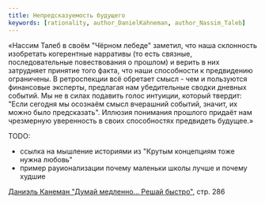 ```yaml
---
title: Непредсказуемость будущего
keywords: [rationality, author_DanielKahneman, author_Nassim_Taleb]
---
```


«Нассим Талеб в своём "Чёрном лебеде" заметил, что наша склонность изобретать когерентные нарративы
(то есть связные, последовательные повествования о прошлом) и верить в них затрудняет принятие того
факта, что наши способности к предвидению ограничены. В ретроспекции всё обретает смысл - чем и
пользуются финансовые эксперты, предлагая нам убедительные сводки дневных событий. Мы не в силах
подавить голос интуиции, который твердит: "Если сегодня мы осознаём смысл вчерашний событий, значит,
их можно было предсказать". Иллюзия понимания прошлого придаёт нам чрезмерную уверенность в своих
способностях предвидеть будущее.»

TODO:
- ссылка на мышление историями из "Крутым концепциям тоже нужна любовь"
- пример рауионализации почему маленьки школы лучше и почему худшие


[Даниэль Канеман "Думай медленно... Решай быстро"](pxfc.md), стр. 286
